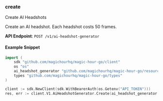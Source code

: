 
### create <a name="create"></a>
Create AI Headshots

Create an AI headshot. Each headshot costs 50 frames.

**API Endpoint**: `POST /v1/ai-headshot-generator`

#### Example Snippet

```go
import (
	sdk "github.com/magichourhq/magic-hour-go/client"
	os "os"
	ai_headshot_generator "github.com/magichourhq/magic-hour-go/resources/v1/ai_headshot_generator"
	types "github.com/magichourhq/magic-hour-go/types"
)

client := sdk.NewClient(sdk.WithBearerAuth(os.Getenv("API_TOKEN")))
res, err := client.V1.AiHeadshotGenerator.Create(ai_headshot_generator.CreateRequest { Assets: types.PostV1AiHeadshotGeneratorBodyAssets { ImageFilePath: "image/id/1234.png" } })
```
